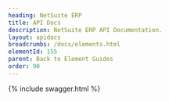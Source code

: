 ```yaml
---
heading: NetSuite ERP
title: API Docs
description: NetSuite ERP API Documentation.
layout: apidocs
breadcrumbs: /docs/elements.html
elementId: 155
parent: Back to Element Guides
order: 90
---
```


{% include swagger.html %}
